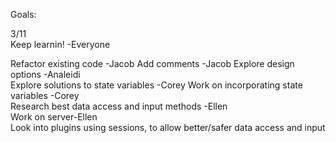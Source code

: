 Goals:

3/11  
Keep learnin! -Everyone

Refactor existing code -Jacob
Add comments -Jacob
Explore design options -Analeidi  
Explore solutions to state variables -Corey
Work on incorporating state variables -Corey  
Research best data access and input methods -Ellen  
Work on server-Ellen  
  Look into plugins using sessions, to allow better/safer data access and input
